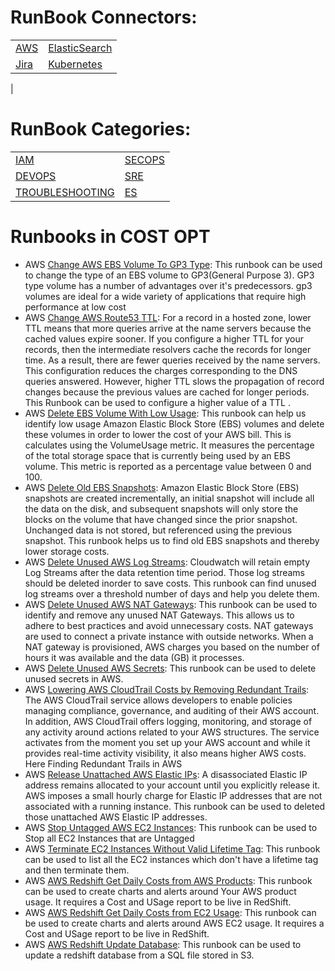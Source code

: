 # RunBook Connectors:
 | | | 
 | ---| ---| 
 | [AWS](xRunBook_List.md#AWS) | [ElasticSearch](xRunBook_List.md#ElasticSearch) | [Jenkins](xRunBook_List.md#Jenkins) |
 | [Jira](xRunBook_List.md#Jira) | [Kubernetes](xRunBook_List.md#Kubernetes) | [Postgresql](xRunBook_List.md#Postgresql) |
 | 

 
# RunBook Categories:
 | | | 
 | ---| ---| 
 | [IAM](runbook_IAM.md) | [SECOPS](runbook_SECOPS.md) | [COST_OPT](runbook_COST_OPT.md) |
 | [DEVOPS](runbook_DEVOPS.md) | [SRE](runbook_SRE.md) | [CLOUDOPS](runbook_CLOUDOPS.md) |
 | [TROUBLESHOOTING](runbook_TROUBLESHOOTING.md) | [ES](runbook_ES.md) | 

 # Runbooks in COST OPT
* AWS [Change AWS EBS Volume To GP3 Type](https://github.com/unskript/Awesome-CloudOps-Automation/tree/master/AWS/Change_AWS_EBS_Volume_To_GP3_Type.ipynb): This runbook can be used to change the type of an EBS volume to GP3(General Purpose 3). GP3 type volume has a number of advantages over it's predecessors. gp3 volumes are ideal for a wide variety of applications that require high performance at low cost
* AWS [Change AWS Route53 TTL](https://github.com/unskript/Awesome-CloudOps-Automation/tree/master/AWS/Change_AWS_Route53_TTL.ipynb): For a record in a hosted zone, lower TTL means that more queries arrive at the name servers because the cached values expire sooner. If you configure a higher TTL for your records, then the intermediate resolvers cache the records for longer time. As a result, there are fewer queries received by the name servers. This configuration reduces the charges corresponding to the DNS queries answered. However, higher TTL slows the propagation of record changes because the previous values are cached for longer periods. This Runbook can be used to configure a higher value of a TTL .
* AWS [Delete EBS Volume With Low Usage](https://github.com/unskript/Awesome-CloudOps-Automation/tree/master/AWS/Delete_EBS_Volumes_With_Low_Usage.ipynb): This runbook can help us identify low usage Amazon Elastic Block Store (EBS) volumes and delete these volumes in order to lower the cost of your AWS bill. This is calculates using the VolumeUsage metric. It measures the percentage of the total storage space that is currently being used by an EBS volume. This metric is reported as a percentage value between 0 and 100.
* AWS [Delete Old EBS Snapshots](https://github.com/unskript/Awesome-CloudOps-Automation/tree/master/AWS/Delete_Old_EBS_Snapshots.ipynb): Amazon Elastic Block Store (EBS) snapshots are created incrementally, an initial snapshot will include all the data on the disk, and subsequent snapshots will only store the blocks on the volume that have changed since the prior snapshot. Unchanged data is not stored, but referenced using the previous snapshot. This runbook helps us to find old EBS snapshots and thereby lower storage costs.
* AWS [Delete Unused AWS Log Streams](https://github.com/unskript/Awesome-CloudOps-Automation/tree/master/AWS/Delete_Unused_AWS_Log_Streams.ipynb): Cloudwatch will retain empty Log Streams after the data retention time period. Those log streams should be deleted inorder to save costs. This runbook can find unused log streams over a threshold number of days and help you delete them.
* AWS [Delete Unused AWS NAT Gateways](https://github.com/unskript/Awesome-CloudOps-Automation/tree/master/AWS/Delete_Unused_AWS_NAT_Gateways.ipynb): This runbook can be used to identify and remove any unused NAT Gateways. This allows us to adhere to best practices and avoid unnecessary costs. NAT gateways are used to connect a private instance with outside networks. When a NAT gateway is provisioned, AWS charges you based on the number of hours it was available and the data (GB) it processes.
* AWS [Delete Unused AWS Secrets](https://github.com/unskript/Awesome-CloudOps-Automation/tree/master/AWS/Delete_Unused_AWS_Secrets.ipynb): This runbook can be used to delete unused secrets in AWS.
* AWS [Lowering AWS CloudTrail Costs by Removing Redundant Trails](https://github.com/unskript/Awesome-CloudOps-Automation/tree/master/AWS/Lowering_AWS_CloudTrail_Costs_by_Removing_Redundant_Trails.ipynb): The AWS CloudTrail service allows developers to enable policies managing compliance, governance, and auditing of their AWS account. In addition, AWS CloudTrail offers logging, monitoring, and storage of any activity around actions related to your AWS structures. The service activates from the moment you set up your AWS account and while it provides real-time activity visibility, it also means higher AWS costs. Here Finding Redundant Trails in AWS
* AWS [Release Unattached AWS Elastic IPs](https://github.com/unskript/Awesome-CloudOps-Automation/tree/master/AWS/Release_Unattached_AWS_Elastic_IPs.ipynb): A disassociated Elastic IP address remains allocated to your account until you explicitly release it. AWS imposes a small hourly charge for Elastic IP addresses that are not associated with a running instance. This runbook can be used to deleted those unattached AWS Elastic IP addresses.
* AWS [Stop Untagged AWS EC2 Instances](https://github.com/unskript/Awesome-CloudOps-Automation/tree/master/AWS/Stop_Untagged_EC2_Instances.ipynb): This runbook can be used to Stop all EC2 Instances that are Untagged
* AWS [Terminate EC2 Instances Without Valid Lifetime Tag](https://github.com/unskript/Awesome-CloudOps-Automation/tree/master/AWS/Terminate_EC2_Instances_Without_Valid_Lifetime_Tag.ipynb): This runbook can be used to list all the EC2 instances which don't have a lifetime tag and then terminate them.
* AWS [AWS Redshift Get Daily Costs from AWS Products](https://github.com/unskript/Awesome-CloudOps-Automation/tree/master/AWS/aws_redshift_get_daily_product_costs.ipynb): This runbook can be used to create charts and alerts around Your AWS product usage. It requires a Cost and USage report to be live in RedShift.
* AWS [AWS Redshift Get Daily Costs from EC2 Usage](https://github.com/unskript/Awesome-CloudOps-Automation/tree/master/AWS/aws_redshift_get_ec2_daily_costs.ipynb): This runbook can be used to create charts and alerts around AWS EC2 usage. It requires a Cost and USage report to be live in RedShift.
* AWS [AWS Redshift Update Database](https://github.com/unskript/Awesome-CloudOps-Automation/tree/master/AWS/aws_redshift_update_database.ipynb): This runbook can be used to update a redshift database from a SQL file stored in S3.
